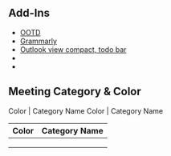 
## Add-Ins

- [OOTD](https://outlookonthedesktop.com/)
- [Grammarly](https://www.grammarly.com/office-addin)
- [Outlook view compact, todo bar]()
- []()
- []()

## Meeting Category & Color

Color | Category Name
Color | Category Name



| Color  | Category Name  | 
|---|---|
|   |   |
|   |   |
|   |   |
